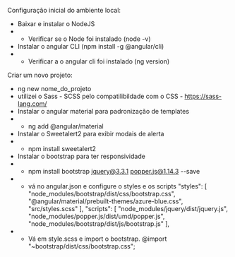 Configuração inicial do ambiente local:
- Baixar e instalar o NodeJS
- - Verificar se o Node foi instalado (node -v)
- Instalar o angular CLI (npm install -g @angular/cli)
- - Verificar a o angular cli foi instalado (ng version)

Criar um novo projeto:
- ng new nome_do_projeto
- utilizei o Sass - SCSS pelo compatilibildade com o CSS - https://sass-lang.com/
- Instalar o angular material para padronização de templates
- - ng add @angular/material
- Instalar o Sweetalert2 para exibir modais de alerta
- - npm install sweetalert2
- Instalar o bootstrap para ter responsividade
- - npm install bootstrap jquery@3.3.1 popper.js@1.14.3 --save
- - vá no angular.json e configure o styles e os scripts
"styles": [
"node_modules/bootstrap/dist/css/bootstrap.css",
"@angular/material/prebuilt-themes/azure-blue.css",
"src/styles.scss"
],
"scripts": [
"node_modules/jquery/dist/jquery.js",
"node_modules/popper.js/dist/umd/popper.js",
"node_modules/bootstrap/dist/js/bootstrap.js"
],
- - Vá em style.scss e import o bootstrap.
@import "~bootstrap/dist/css/bootstrap.css";
